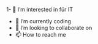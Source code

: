 1- 👀 I’m interested in für  IT
- 🌱 I’m currently coding
- 💞️ I’m looking to collaborate on 
- 📫 How to reach me 
<!---
MIGZnumberONE/MIGZnumberONE is a ✨ special ✨ repository because its `README.md` (this file) appears on your GitHub profile.
You can click the Preview link to take a look at your changes.
--->
